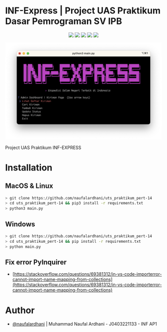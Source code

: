 # INF-Express | Project UAS Praktikum Dasar Pemrograman SV IPB

<p align="center">
<a href="https://opensource.org/licenses/MIT"><img src="https://img.shields.io/badge/license-MIT-blueviolet.svg"></a>
<a href="https://github.com/naufalardhani/uts_praktikum_pert-14/issues"><img src="https://img.shields.io/github/issues/naufalardhani/uts_praktikum_pert-14?color=blueviolet"></a>
<a href="https://www.python.org/"><img src="https://img.shields.io/badge/made%20with-Python3-blueviolet"></a>
<a href="#"><img src="https://img.shields.io/badge/platform-osx%2Flinux%2Fwindows-blueviolet"></a>
<a href="https://github.com/naufalardhani/uts_praktikum_pert-14/releases"><img src="https://img.shields.io/github/v/release/naufalardhani/domhttpx.svg?color=blueviolet"></a>
</p>

<p align="center">
     <a href="https://asciinema.org/a/540863"><img src="/assets/main.png" width="836"/></a>
</p>

Project UAS Praktikum INF-EXPRESS
# Installation

## MacOS & Linux
```sh
> git clone https://github.com/naufalardhani/uts_praktikum_pert-14
> cd uts_praktikum_pert-14 && pip3 install -r requirements.txt
> python3 main.py
```

## Windows
```sh
> git clone https://github.com/naufalardhani/uts_praktikum_pert-14
> cd uts_praktikum_pert-14 && pip install -r requirements.txt
> python main.py
```

## Fix error PyInquirer
- [https://stackoverflow.com/questions/69381312/in-vs-code-importerror-cannot-import-name-mapping-from-collections](https://stackoverflow.com/questions/69381312/in-vs-code-importerror-cannot-import-name-mapping-from-collections)


# Author
- [@naufalardhani](https://github.com/naufalardhani/) | Muhammad Naufal Ardhani - J0403221133 - INF AP1
